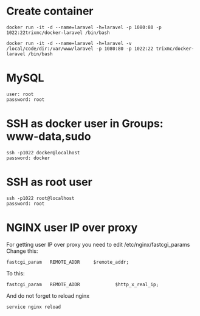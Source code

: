 # Create container
```
docker run -it -d --name=laravel -h=laravel -p 1080:80 -p 1022:22trixmc/docker-laravel /bin/bash
```
```
docker run -it -d --name=laravel -h=laravel -v /local/code/dir:/var/www/laravel -p 1080:80 -p 1022:22 trixmc/docker-laravel /bin/bash
```
# MySQL
```
user: root 
password: root
```
# SSH as docker user in Groups: www-data,sudo
```
ssh -p1022 docker@localhost
password: docker
```
# SSH as root user
```
ssh -p1022 root@localhost
password: root
```

# NGINX  user IP over proxy
For getting user IP over proxy you need to edit /etc/nginx/fastcgi_params
Change this:
```
fastcgi_param   REMOTE_ADDR     $remote_addr;
```
To this:
```
fastcgi_param   REMOTE_ADDR             $http_x_real_ip;
``` 
And do not forget to reload nginx
```
service nginx reload
```